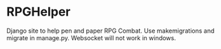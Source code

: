 # RPGHelper
Django site to help pen and paper RPG Combat.
Use makemigrations and migrate in manage.py.
Websocket will not work in windows.
